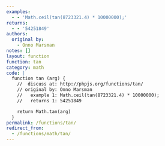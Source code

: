 ```yaml
---
examples:
  - - 'Math.ceil(tan(8723321.4) * 10000000);'
returns:
  - - '54251849'
authors:
  original by:
    - Onno Marsman
notes: []
layout: function
function: tan
category: math
code: |
  function tan (arg) {
    //  discuss at: http://phpjs.org/functions/tan/
    // original by: Onno Marsman
    //   example 1: Math.ceil(tan(8723321.4) * 10000000);
    //   returns 1: 54251849

    return Math.tan(arg)
  }
permalink: /functions/tan/
redirect_from:
  - /functions/math/tan/
---
```


<!-- WARNING! This file is auto generated by `npm run web:inject`, do not edit by hand -->
